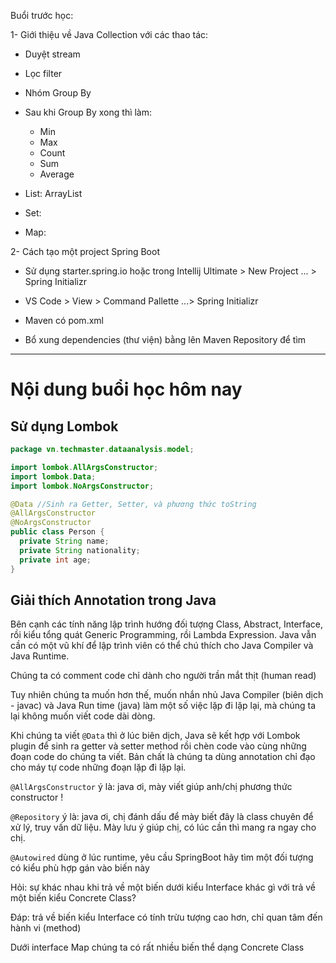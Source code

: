 Buổi trước học:

1- Giới thiệu về Java Collection với các thao tác:

- Duyệt stream
- Lọc filter
- Nhóm Group By
- Sau khi Group By xong thì làm:
   + Min
   + Max
   + Count
   + Sum
   + Average

- List: ArrayList
- Set:
- Map: 

2- Cách tạo một project Spring Boot
+ Sử dụng starter.spring.io hoặc trong 
  Intellij Ultimate > New Project ... > Spring Initializr

+ VS Code > View > Command Pallette ...> Spring Initializr

+ Maven có pom.xml
+ Bổ xung dependencies (thư viện) bằng lên Maven Repository để tìm

----------
# Nội dung buổi học hôm nay


## Sử dụng Lombok

```java
package vn.techmaster.dataanalysis.model;

import lombok.AllArgsConstructor;
import lombok.Data;
import lombok.NoArgsConstructor;

@Data //Sinh ra Getter, Setter, và phương thức toString
@AllArgsConstructor
@NoArgsConstructor
public class Person {
  private String name;
  private String nationality;
  private int age;
}
```

## Giải thích Annotation trong Java

Bên cạnh các tính năng lập trình hướng đối tượng Class, Abstract, Interface, rồi kiểu tổng quát Generic Programming, rồi Lambda Expression. Java vẫn cần có một vũ khí để lập trình viên có thể chú thích cho Java Compiler và Java Runtime.

Chúng ta có comment code chỉ dành cho người trần mắt thịt (human read)

Tuy nhiên chúng ta muốn hơn thế, muốn nhắn nhủ Java Compiler (biên dịch - javac) và Java Run time (java) làm một số việc lặp đi lặp lại, mà chúng ta lại không muốn viết code dài dòng.


Khi chúng ta viết `@Data` thì ở lúc biên dịch, Java sẽ kết hợp với Lombok plugin để sinh ra getter và setter method rồi chèn code vào cùng những đoạn code do chúng ta viết. Bản chất là chúng ta dùng annotation chỉ đạo cho máy tự code những đoạn lặp đi lặp lại.

`@AllArgsConstructor` ý là: java ơi, mày viết giúp anh/chị phương thức constructor !

`@Repository` ý là: java ơi, chị đánh dấu để mày biết đây là class chuyên để xử lý, truy vấn dữ liệu. Mày lưu ý giúp chị, có lúc cần thì mang ra ngay cho chị.


`@Autowired` dùng ở lúc runtime, yêu cầu SpringBoot hãy tìm một đối tượng có kiểu phù hợp gán vào biến này


Hỏi: sự khác nhau khi trả về một biến dưới kiểu Interface khác gì với trả về một biến kiểu Concrete Class?

Đáp: trả về biến kiểu Interface có tính trừu tượng cao hơn, chỉ quan tâm đến hành vi (method)

Dưới interface Map chúng ta có rất nhiều biến thể dạng Concrete Class


